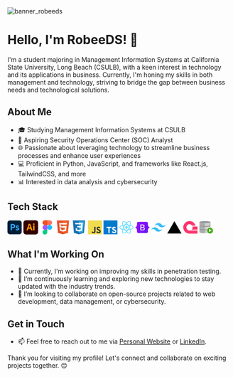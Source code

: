 <img width="1400" height="350" alt="banner_robeeds" src="https://github.com/user-attachments/assets/bac29e27-761b-4a6e-ad7e-12198582befe" />



# Hello, I'm RobeeDS! 👋

I'm a student majoring in Management Information Systems at California State University, Long Beach (CSULB), with a keen interest in technology and its applications in business. Currently, I'm honing my skills in both management and technology, striving to bridge the gap between business needs and technological solutions.

## About Me

- 🎓 Studying Management Information Systems at CSULB
- 💼 Aspiring Security Operations Center (SOC) Analyst
- 🌐 Passionate about leveraging technology to streamline business processes and enhance user experiences
- 💻 Proficient in Python, JavaScript, and frameworks like React.js, TailwindCSS, and more
- 📊 Interested in data analysis and cybersecurity

## Tech Stack

<div>
  <img src="https://github.com/devicons/devicon/blob/master/icons/photoshop/photoshop-original.svg" alt="photoshop" height="32" />
  <img src="https://github.com/gilbarbara/logos/blob/main/logos/adobe-illustrator.svg" alt="illustrator" height="32" />
  <img src="https://github.com/devicons/devicon/blob/master/icons/figma/figma-original.svg" alt="figma" height="32" />
  <img src="https://github.com/devicons/devicon/blob/master/icons/html5/html5-original.svg" alt="html" height="32" />
  <img src="https://github.com/devicons/devicon/blob/master/icons/css3/css3-original.svg" alt="css" height="32" />
  <img src="https://github.com/devicons/devicon/blob/master/icons/javascript/javascript-original.svg" alt="javascript" height="32" />
  <img src="https://github.com/devicons/devicon/blob/master/icons/typescript/typescript-original.svg" alt="typescript" height="32" />
  <img src="https://github.com/devicons/devicon/blob/master/icons/react/react-original.svg" alt="react" height="32" />
  <img src="https://github.com/devicons/devicon/blob/master/icons/bootstrap/bootstrap-original.svg" alt="bootstrap" height="32" />
  <img src="https://github.com/devicons/devicon/blob/master/icons/tailwindcss/tailwindcss-original.svg" alt="tailwind" height="32" />
  <img src="https://github.com/devicons/devicon/blob/master/icons/vercel/vercel-original.svg" alt="vercel" height="32" />
  <img src="https://github.com/devicons/devicon/blob/master/icons/appwrite/appwrite-original.svg" alt="appwrite" height="32" />
  <img src="https://github.com/devicons/devicon/blob/master/icons/sqldeveloper/sqldeveloper-original.svg" alt="sqldeveloper" height="32" />
</div>

## What I'm Working On

- 🔭 Currently, I'm working on improving my skills in penetration testing.
- 🌱 I’m continuously learning and exploring new technologies to stay updated with the industry trends.
- 👯 I’m looking to collaborate on open-source projects related to web development, data management, or cybersecurity. 

## Get in Touch

- 📫 Feel free to reach out to me via [Personal Website](https://www.robeeds.dev) or [LinkedIn](https://www.linkedin.com/in/robeeds).

Thank you for visiting my profile! Let's connect and collaborate on exciting projects together. 😊
